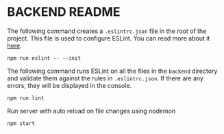 # BACKEND README

The following command creates a `.eslintrc.json` file in the root of the project. This file is used to configure ESLint. You can read more about it [here](https://eslint.org/docs/user-guide/configuring).
```
npm run eslint -- --init
``` 
The following command runs ESLint on all the files in the `backend` directory and validate them against the rules in `.eslintrc.json`. If there are any errors, they will be displayed in the console.
```
npm run lint
```

Run server with auto reload on file changes using nodemon
```
npm start
```